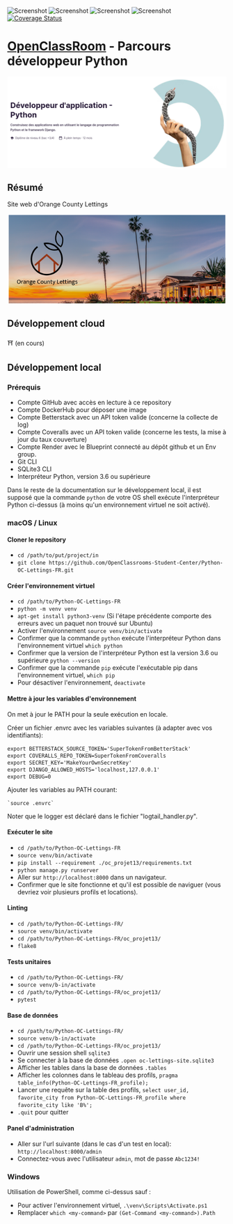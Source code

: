 ![Screenshot](https://img.shields.io/badge/python-v3.10-blue?logo=python&logoColor=yellow)
![Screenshot](https://img.shields.io/badge/render--blue?logo=render&logoColor=yellow)
![Screenshot](https://img.shields.io/badge/betterstack--blue)
![Screenshot](https://img.shields.io/badge/circleci--blue?logo=circleci&logoColor=yellow)
[![Coverage Status](https://coveralls.io/repos/github/memphis-tools/oc_projet13_orange_country_lettings/badge.svg?branch=fonctionnalite/circleci_ci_cd)](https://coveralls.io/github/memphis-tools/oc_projet13_orange_country_lettings?branch=fonctionnalite/circleci_ci_cd)

# [OpenClassRoom](https://openclassrooms.com/) - Parcours développeur Python
![Screenshot](oc_parcours_dev_python.png)

## Résumé

Site web d'Orange County Lettings

![Orange Country Lettings](orange_country_lettings.png)

## Développement cloud

⛩️ (en cours)

## Développement local

### Prérequis

- Compte GitHub avec accès en lecture à ce repository
- Compte DockerHub pour déposer une image
- Compte Betterstack avec un API token valide (concerne la collecte de log)
- Compte Coveralls avec un API token valide (concerne les tests, la mise à jour du taux couverture)
- Compte Render avec le Blueprint connecté au dépôt github et un Env group.
- Git CLI
- SQLite3 CLI
- Interpréteur Python, version 3.6 ou supérieure

Dans le reste de la documentation sur le développement local, il est supposé que la commande `python` de votre OS shell exécute l'interpréteur Python ci-dessus (à moins qu'un environnement virtuel ne soit activé).

### macOS / Linux

#### Cloner le repository

- `cd /path/to/put/project/in`
- `git clone https://github.com/OpenClassrooms-Student-Center/Python-OC-Lettings-FR.git`

#### Créer l'environnement virtuel

- `cd /path/to/Python-OC-Lettings-FR`
- `python -m venv venv`
- `apt-get install python3-venv` (Si l'étape précédente comporte des erreurs avec un paquet non trouvé sur Ubuntu)
- Activer l'environnement `source venv/bin/activate`
- Confirmer que la commande `python` exécute l'interpréteur Python dans l'environnement virtuel
`which python`
- Confirmer que la version de l'interpréteur Python est la version 3.6 ou supérieure `python --version`
- Confirmer que la commande `pip` exécute l'exécutable pip dans l'environnement virtuel, `which pip`
- Pour désactiver l'environnement, `deactivate`

#### Mettre à jour les variables d'environnement

  On met à jour le PATH pour la seule exécution en locale.

  Créer un fichier .envrc avec les variables suivantes (à adapter avec vos identifiants):

    export BETTERSTACK_SOURCE_TOKEN='SuperTokenFromBetterStack'
    export COVERALLS_REPO_TOKEN=SuperTokenFromCoveralls
    export SECRET_KEY='MakeYourOwnSecretKey'
    export DJANGO_ALLOWED_HOSTS='localhost,127.0.0.1'
    export DEBUG=0

  Ajouter les variables au PATH courant:

    `source .envrc`

  Noter que le logger est déclaré dans le fichier "logtail_handler.py".

#### Exécuter le site

- `cd /path/to/Python-OC-Lettings-FR`
- `source venv/bin/activate`
- `pip install --requirement ./oc_projet13/requirements.txt`
- `python manage.py runserver`
- Aller sur `http://localhost:8000` dans un navigateur.
- Confirmer que le site fonctionne et qu'il est possible de naviguer (vous devriez voir plusieurs profils et locations).

#### Linting

- `cd /path/to/Python-OC-Lettings-FR/`
- `source venv/bin/activate`
- `cd /path/to/Python-OC-Lettings-FR/oc_projet13/`
- `flake8`

#### Tests unitaires

- `cd /path/to/Python-OC-Lettings-FR/`
- `source venv/b-in/activate`
- `cd /path/to/Python-OC-Lettings-FR/oc_projet13/`
- `pytest`

#### Base de données

- `cd /path/to/Python-OC-Lettings-FR/`
- `source venv/b-in/activate`
- `cd /path/to/Python-OC-Lettings-FR/oc_projet13/`
- Ouvrir une session shell `sqlite3`
- Se connecter à la base de données `.open oc-lettings-site.sqlite3`
- Afficher les tables dans la base de données `.tables`
- Afficher les colonnes dans le tableau des profils, `pragma table_info(Python-OC-Lettings-FR_profile);`
- Lancer une requête sur la table des profils, `select user_id, favorite_city from
  Python-OC-Lettings-FR_profile where favorite_city like 'B%';`
- `.quit` pour quitter

#### Panel d'administration

- Aller sur l'url suivante (dans le cas d'un test en local): `http://localhost:8000/admin`
- Connectez-vous avec l'utilisateur `admin`, mot de passe `Abc1234!`

### Windows

Utilisation de PowerShell, comme ci-dessus sauf :

- Pour activer l'environnement virtuel, `.\venv\Scripts\Activate.ps1`
- Remplacer `which <my-command>` par `(Get-Command <my-command>).Path`
